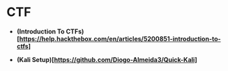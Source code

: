 # CTF

- **(Introduction To CTFs)[https://help.hackthebox.com/en/articles/5200851-introduction-to-ctfs]**

- **(Kali Setup)[https://github.com/Diogo-Almeida3/Quick-Kali]**